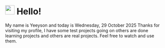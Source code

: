  <h1>
    <img src="https://emojis.slackmojis.com/emojis/images/1643510097/45343/hi.gif?1643510097" width="30"/> 
    Hello!
 </h1>
 <p>
    My name is Yeeyson and today is Wednesday, 29 October 2025
    Thanks for visiting my profile, I have some test projects going on others are done learning projects and others are real projects.
    Feel free to watch and use them.
 </p>